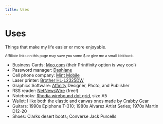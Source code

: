 ```yaml
---
title: Uses
---
```


# Uses

Things that make my life easier or more enjoyable.

<small>Affiliate links on this page may save you some $ or give me a small kickback.</small>


- Business Cards: [Moo.com](https://refer.moo.com/s/emnqw) (their Printfinity option is way cool)
- Password manager: [Dashlane](https://www.dashlane.com/en/cs/3bba20c3)
- Cell phone company: [Mint Mobile](http://fbuy.me/uSQoL)
- Laser printer: [Brother HL-L2325DW](https://www.brother-usa.com/products/hll2325dw)
- Graphics Software: [Affinity](https://affinity.serif.com/en-us/) Designer, Photo, and Publisher
- RSS reader: [NetNewsWire](https://netnewswire.com/) (free!)
- Notebooks: [Rhodia wirebound dot grid](https://rhodiapads.com/collections_dot_top_wirebound.php), size A5
- Wallet: I like both the elastic and canvas ones made by [Crabby Gear](https://crabbygear.com/)
- Guitars: 1990s Epiphone T-310; 1980s Alvarez Artist Series; 1970s Martin D12-20
- Shoes: Clarks desert boots; Converse Jack Purcells


